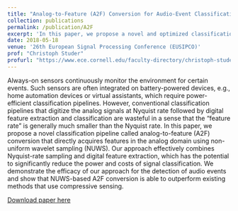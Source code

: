 ```yaml
---
title: "Analog-to-Feature (A2F) Conversion for Audio-Event Classification"
collection: publications
permalink: /publication/A2F
excerpt: 'In this paper, we propose a novel and optimized classification algorithm called analog-to-feature (A2F) conversion. It provides a more energy-efficient solution to always-on sensors for audio-event classification.'
date: 2018-05-18
venue: '26th European Signal Processing Conference (EUSIPCO)'
prof: "Christoph Studer"
profurl: "https://www.ece.cornell.edu/faculty-directory/christoph-studer"
---
```

Always-on sensors continuously monitor the environment for certain events. Such sensors are often integrated on battery-powered devices, e.g., home automation devices or virtual assistants, which require power-efficient classification pipelines. However, conventional classification pipelines that digitize the analog signals at Nyquist rate followed by digital feature extraction and classification are wasteful in a sense that the “feature rate” is generally much smaller than the Nyquist rate. In this paper, we propose a novel classification pipeline called analog-to-feature (A2F) conversion that directly acquires features in the analog domain using non-uniform wavelet sampling (NUWS). Our approach effectively combines Nyquist-rate sampling and digital feature extraction, which has the potential to significantly reduce the power and costs of signal classification. We demonstrate the efficacy of our approach for the detection of audio events and show that NUWS-based A2F conversion is able to outperform existing methods that use compressive sensing.

[Download paper here](http://xinminglilyliu.github.io/files/A2F.pdf)
